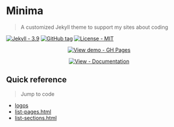 # Minima
> A customized Jekyll theme to support my sites about coding

[![Jekyll - 3.9](https://img.shields.io/badge/Jekyll-3.9-blue?logo=jekyll&logoColor=white)](https://jekyllrb.com)
[![GitHub tag](https://img.shields.io/github/tag/MichaelCurrin/minima?include_prereleases&sort=semver)](https://github.com/MichaelCurrin/minima/releases/)
[![License - MIT](https://img.shields.io/badge/License-MIT-blue)](/docs/license.md)


<div align="center">

[![View demo - GH Pages](https://img.shields.io/badge/View_demo-GH_Pages-green?style=for-the-badge)](https://michaelcurrin.github.io/minima/)

[![View - Documentation](https://img.shields.io/badge/View-Documentation-blue?style=for-the-badge)](/docs/)

</div>


## Quick reference
> Jump to code

- [logos](/_includes/logos/)
- [list-pages.html](/_includes/list-pages.html)
- [list-sections.html](/_includes/list-sections.html)
